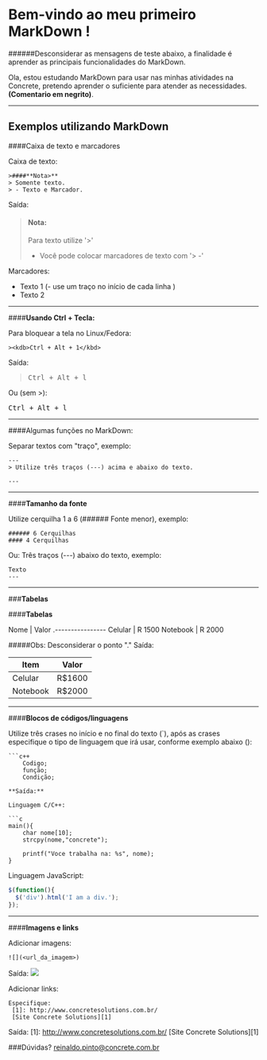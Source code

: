 Bem-vindo ao meu primeiro MarkDown !
===================

######Desconsiderar as mensagens de teste abaixo, a finalidade é aprender as principais funcionalidades do MarkDown.


Ola, estou estudando MarkDown para usar nas minhas atividades na Concrete, pretendo aprender o suficiente para atender as necessidades. **(Comentario em negrito)**.

---
Exemplos utilizando MarkDown
--- 

####Caixa de texto e marcadores
 
 Caixa de texto:
 
 ```
 >####**Nota>**
 > Somente texto.
 > - Texto e Marcador.
 ```
 
 Saída:
 
>#### **Nota:** 
> Para texto utilize '>'
> - Você pode colocar marcadores de texto com '> -'
> 

Marcadores:

- Texto 1 (- use um traço no início de cada linha )
- Texto 2

----
####**Usando Ctrl + Tecla:**

Para bloquear a tela no Linux/Fedora:

```
><kdb>Ctrl + Alt + 1</kbd>
```
Saída:

><kbd>Ctrl + Alt + l</kbd> 

Ou (sem >):

<kbd>Ctrl + Alt + l</kbd>

___
####Algumas funções no MarkDown:

Separar textos com "traço", exemplo:

```
---
> Utilize três traços (---) acima e abaixo do texto.

---
```
---

####**Tamanho da fonte**

Utilize cerquilha 1 a 6 (###### Fonte menor), exemplo:
```
###### 6 Cerquilhas  
#### 4 Cerquilhas
```

Ou:
Três traços (---) abaixo do texto, exemplo:

```
Texto
---
```

---
###**Tabelas**

####**Tabelas**

Nome     |    Valor
.----------------
Celular | R 1500
Notebook | R 2000 

#####Obs: Desconsiderar o ponto "."
Saída:

Item     | Valor
-------- | ---
Celular | R$1600
Notebook | R$2000


---
####**Blocos de códigos/linguagens**

Utilize três crases no início e no final do texto (`), após as crases especifique o tipo de linguagem que irá usar, conforme exemplo abaixo ():
```
```c++
	Codigo;
	função;
	Condição;
 ``` 
```
**Saída:**

Linguagem C/C++:

```c
main(){
	char nome[10];
	strcpy(nome,"concrete");

	printf("Voce trabalha na: %s", nome);
}
```
Linguagem JavaScript:
```javascript
$(function(){
  $('div').html('I am a div.');
});
```

---
####**Imagens e links**

Adicionar imagens:
```
![](<url_da_imagem>)
```
Saída:
![](https://encrypted-tbn0.gstatic.com/images?q=tbn:ANd9GcTIuTMPLwJ-kbKX1DqaZuTgQI72NQzfjPTfU16S6XTuT_cCjrCn)

Adicionar links:
```
Especifique:
 [1]: http://www.concretesolutions.com.br/
 [Site Concrete Solutions][1]
```
Saída:
 [1]: http://www.concretesolutions.com.br/
 [Site Concrete Solutions][1]


###Dúvidas? 
reinaldo.pinto@concrete.com.br
